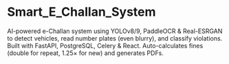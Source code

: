 # Smart_E_Challan_System
AI-powered e-Challan system using YOLOv8/9, PaddleOCR &amp; Real-ESRGAN to detect vehicles, read number plates (even blurry), and classify violations. Built with FastAPI, PostgreSQL, Celery &amp; React. Auto-calculates fines (double for repeat, 1.25× for new) and generates PDFs.
